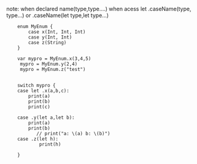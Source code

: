 note:
when declared name(type,type....)
when acess 
    let .caseName(type, type...)
 or
         .caseName(let type,let type...)

        enum MyEnum {
            case x(Int, Int, Int)
            case y(Int, Int)
            case z(String)
        }

        var mypro = MyEnum.x(3,4,5)
         mypro = MyEnum.y(2,4)
         mypro = MyEnum.z("test")


        switch mypro {
        case let .x(a,b,c):
            print(a)
            print(b)
            print(c)

        case .y(let a,let b):
            print(a)
            print(b)
               // print("a: \(a) b: \(b)")
        case .z(let h):
                print(h)

        }
